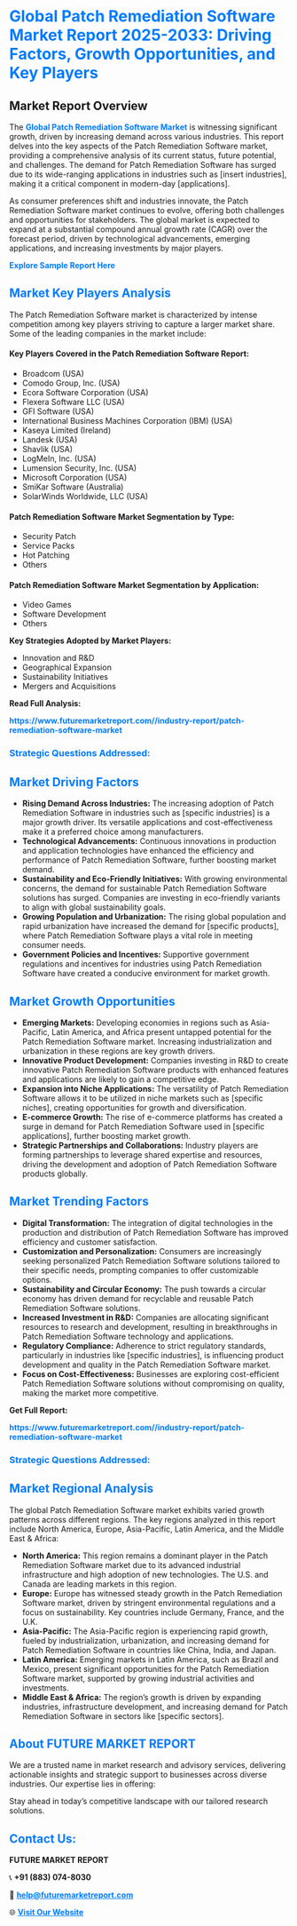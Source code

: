 <h1 style="color: #007BFF;">Global Patch Remediation Software Market Report 2025-2033: Driving Factors, Growth Opportunities, and Key Players</h1>

<section id="overview">
<h2>Market Report Overview</h2>
<p>The <a href="https://www.futuremarketreport.com//industry-report/patch-remediation-software-market" style="color: #007BFF; text-decoration: none;"><strong>Global Patch Remediation Software Market</strong></a> is witnessing significant growth, driven by increasing demand across various industries. This report delves into the key aspects of the Patch Remediation Software market, providing a comprehensive analysis of its current status, future potential, and challenges. The demand for Patch Remediation Software has surged due to its wide-ranging applications in industries such as [insert industries], making it a critical component in modern-day [applications].</p>
<p>As consumer preferences shift and industries innovate, the Patch Remediation Software market continues to evolve, offering both challenges and opportunities for stakeholders. The global market is expected to expand at a substantial compound annual growth rate (CAGR) over the forecast period, driven by technological advancements, emerging applications, and increasing investments by major players.</p>
</section>

<section id="overview">
<p><a href="https://www.futuremarketreport.com//request-sample/reportId=53769" style="color: #007BFF; text-decoration: none;"><strong>Explore Sample Report Here</strong></a></p>
</section>

<section id="key-players">
<h2 style="color: #007BFF;">Market Key Players Analysis</h2>
<p>The Patch Remediation Software market is characterized by intense competition among key players striving to capture a larger market share. Some of the leading companies in the market include:</p>
<h4>Key Players Covered in the Patch Remediation Software Report:</h4>
<ul><li>Broadcom (USA)</li><li>Comodo Group, Inc. (USA)</li><li>Ecora Software Corporation (USA)</li><li>Flexera Software LLC (USA)</li><li>GFI Software (USA)</li><li>International Business Machines Corporation (IBM) (USA)</li><li>Kaseya Limited (Ireland)</li><li>Landesk (USA)</li><li>Shavlik (USA)</li><li>LogMeIn, Inc. (USA)</li><li>Lumension Security, Inc. (USA)</li><li>Microsoft Corporation (USA)</li><li>SmiKar Software (Australia)</li><li>SolarWinds Worldwide, LLC (USA)</li></ul>
<h4>Patch Remediation Software Market Segmentation by Type:</h4>
<ul><li>Security Patch</li><li>Service Packs</li><li>Hot Patching</li><li>Others</li></ul>

<h4>Patch Remediation Software Market Segmentation by Application:</h4>
<ul><li>Video Games</li><li>Software Development</li><li>Others</li></ul>
<p><strong>Key Strategies Adopted by Market Players:</strong></p>
<ul>
<li>Innovation and R&D</li>
<li>Geographical Expansion</li>
<li>Sustainability Initiatives</li>
<li>Mergers and Acquisitions</li>
</ul>
</section>

<section>
<p><strong>Read Full Analysis: </strong></p><a href="https://www.futuremarketreport.com//industry-report/patch-remediation-software-market" style="color: #007BFF; text-decoration: none;"><strong>https://www.futuremarketreport.com//industry-report/patch-remediation-software-market</strong></a>
<h3 style="color: #007BFF;">Strategic Questions Addressed:</h3>
</section>

<section id="driving-factors">
<h2 style="color: #007BFF;">Market Driving Factors</h2>
<ul>
<li><strong>Rising Demand Across Industries:</strong> The increasing adoption of Patch Remediation Software in industries such as [specific industries] is a major growth driver. Its versatile applications and cost-effectiveness make it a preferred choice among manufacturers.</li>
<li><strong>Technological Advancements:</strong> Continuous innovations in production and application technologies have enhanced the efficiency and performance of Patch Remediation Software, further boosting market demand.</li>
<li><strong>Sustainability and Eco-Friendly Initiatives:</strong> With growing environmental concerns, the demand for sustainable Patch Remediation Software solutions has surged. Companies are investing in eco-friendly variants to align with global sustainability goals.</li>
<li><strong>Growing Population and Urbanization:</strong> The rising global population and rapid urbanization have increased the demand for [specific products], where Patch Remediation Software plays a vital role in meeting consumer needs.</li>
<li><strong>Government Policies and Incentives:</strong> Supportive government regulations and incentives for industries using Patch Remediation Software have created a conducive environment for market growth.</li>
</ul>
</section>

<section id="growth-opportunities">
<h2 style="color: #007BFF;">Market Growth Opportunities</h2>
<ul>
<li><strong>Emerging Markets:</strong> Developing economies in regions such as Asia-Pacific, Latin America, and Africa present untapped potential for the Patch Remediation Software market. Increasing industrialization and urbanization in these regions are key growth drivers.</li>
<li><strong>Innovative Product Development:</strong> Companies investing in R&D to create innovative Patch Remediation Software products with enhanced features and applications are likely to gain a competitive edge.</li>
<li><strong>Expansion into Niche Applications:</strong> The versatility of Patch Remediation Software allows it to be utilized in niche markets such as [specific niches], creating opportunities for growth and diversification.</li>
<li><strong>E-commerce Growth:</strong> The rise of e-commerce platforms has created a surge in demand for Patch Remediation Software used in [specific applications], further boosting market growth.</li>
<li><strong>Strategic Partnerships and Collaborations:</strong> Industry players are forming partnerships to leverage shared expertise and resources, driving the development and adoption of Patch Remediation Software products globally.</li>
</ul>
</section>

<section id="trending-factors">
<h2 style="color: #007BFF;">Market Trending Factors</h2>
<ul>
<li><strong>Digital Transformation:</strong> The integration of digital technologies in the production and distribution of Patch Remediation Software has improved efficiency and customer satisfaction.</li>
<li><strong>Customization and Personalization:</strong> Consumers are increasingly seeking personalized Patch Remediation Software solutions tailored to their specific needs, prompting companies to offer customizable options.</li>
<li><strong>Sustainability and Circular Economy:</strong> The push towards a circular economy has driven demand for recyclable and reusable Patch Remediation Software solutions.</li>
<li><strong>Increased Investment in R&D:</strong> Companies are allocating significant resources to research and development, resulting in breakthroughs in Patch Remediation Software technology and applications.</li>
<li><strong>Regulatory Compliance:</strong> Adherence to strict regulatory standards, particularly in industries like [specific industries], is influencing product development and quality in the Patch Remediation Software market.</li>
<li><strong>Focus on Cost-Effectiveness:</strong> Businesses are exploring cost-efficient Patch Remediation Software solutions without compromising on quality, making the market more competitive.</li>
</ul>
</section>

<section>
<p><strong>Get Full Report: </strong></p><a href="https://www.futuremarketreport.com//industry-report/patch-remediation-software-market" style="color: #007BFF; text-decoration: none;"><strong>https://www.futuremarketreport.com//industry-report/patch-remediation-software-market</strong></a>
<h3 style="color: #007BFF;">Strategic Questions Addressed:</h3>
</section>


<section id="regional-analysis">
<h2 style="color: #007BFF;">Market Regional Analysis</h2>
<p>The global Patch Remediation Software market exhibits varied growth patterns across different regions. The key regions analyzed in this report include North America, Europe, Asia-Pacific, Latin America, and the Middle East & Africa:</p>
<ul>
<li><strong>North America:</strong> This region remains a dominant player in the Patch Remediation Software market due to its advanced industrial infrastructure and high adoption of new technologies. The U.S. and Canada are leading markets in this region.</li>
<li><strong>Europe:</strong> Europe has witnessed steady growth in the Patch Remediation Software market, driven by stringent environmental regulations and a focus on sustainability. Key countries include Germany, France, and the U.K.</li>
<li><strong>Asia-Pacific:</strong> The Asia-Pacific region is experiencing rapid growth, fueled by industrialization, urbanization, and increasing demand for Patch Remediation Software in countries like China, India, and Japan.</li>
<li><strong>Latin America:</strong> Emerging markets in Latin America, such as Brazil and Mexico, present significant opportunities for the Patch Remediation Software market, supported by growing industrial activities and investments.</li>
<li><strong>Middle East & Africa:</strong> The region’s growth is driven by expanding industries, infrastructure development, and increasing demand for Patch Remediation Software in sectors like [specific sectors].</li>
</ul>
</section>

<footer>
<h2 style="color: #007BFF;">About FUTURE MARKET REPORT</h2>
<p>We are a trusted name in market research and advisory services, delivering actionable insights and strategic support to businesses across diverse industries. Our expertise lies in offering:</p>

<p>Stay ahead in today’s competitive landscape with our tailored research solutions.</p>

<h2 style="color: #007BFF;">Contact Us:</h2>
<p><strong>FUTURE MARKET REPORT</strong></p>
<p>📞 <strong>+91 (883) 074-8030</strong></p>
<p>📧 <strong><a href="mailto:help@futuremarketreport.com" style="color: #007BFF;">help@futuremarketreport.com</a></strong></p>
<p>🌐 <strong><a href="https://www.futuremarketreport.com/" style="color: #007BFF;">Visit Our Website</a></strong></p>
</footer>